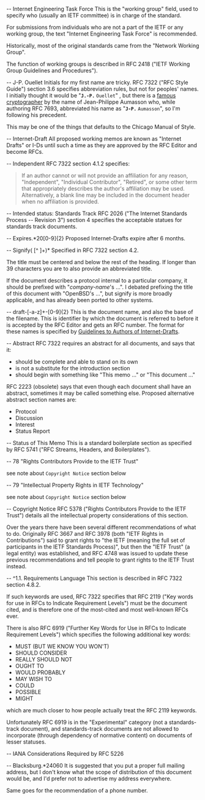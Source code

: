 -- Internet Engineering Task Force
This is the "working group" field, used to specify who (usually an IETF committee) is in charge of the standard.

For submissions from individuals who are not a part of the IETF or any working group, the text "Internet Engineering Task Force" is recommended.

Historically, most of the original standards came from the "Network Working Group".

The function of working groups is described in RFC 2418 ("IETF Working Group Guidelines and Procedures").

-- J-P\. Ouellet
Initials for my first name are tricky. RFC 7322 ("RFC Style Guide") section 3.6 specifies abbreviation rules, but not for peoples' names. I initially thought it would be "**`J.-P.`** `Ouellet`" , but there is a [famous cryptographer](https://131002.net/) by the name of Jean-Philippe Aumasson who, while authoring RFC 7693, abbreviated his name as "**`J-P.`** `Aumasson`", so I'm following his precedent.

This may be one of the things that defaults to the Chicago Manual of Style.

-- Internet-Draft
All proposed working memos are known as "Internet Drafts" or I-Ds until such a time as they are approved by the RFC Editor and become RFCs.

-- Independent
RFC 7322 section 4.1.2 specifies:

> If an author cannot or will not provide an affiliation for any reason, "Independent", "Individual Contributor", "Retired", or some other term that appropriately describes the author's affiliation may be used.  Alternatively, a blank line may be included in the document header when no affiliation is provided.

-- Intended status: Standards Track
RFC 2026 ("The Internet Standards Process -- Revision 3") section 4 specifies the acceptable statues for standards track documents.

-- Expires.*20[0-9]{2}
Proposed Internet-Drafts expire after 6 months.

-- Signify( [^ ]+)*
Specified in RFC 7322 section 4.2.

The title must be centered and below the rest of the heading. If longer than 39 characters you are to also provide an abbreviated title.

If the document describes a protocol internal to a particular company, it should be prefixed with "*company-name*'s ...". I debated prefixing the title of this document with "OpenBSD's ...", but signify is more broadly applicable, and has already been ported to other systems.

-- draft-[-a-z]+-[0-9]{2}
This is the document name, and also the base of the filename. This is identifier by which the document is referred to before it is accepted by the RFC Editor and gets an RFC number. The format for these names is specified by [Guidelines to Authors of Internet-Drafts](https://www.ietf.org/id-info/guidelines.html).

-- Abstract
RFC 7322 requires an abstract for all documents, and says that it:

- should be complete and able to stand on its own
- is not a substitute for the introduction section
- should begin with something like "This memo ..." or "This document ..."

RFC 2223 (obsolete) says that even though each document shall have an abstract, sometimes it may be called something else. Proposed alternative abstract section names are:

- Protocol
- Discussion
- Interest
- Status Report

-- Status of This Memo
This is a standard boilerplate section as specified by RFC 5741 ("RFC Streams, Headers, and Boilerplates").

-- 78
"Rights Contributors Provide to the IETF Trust"

see note about `Copyright Notice` section below

-- 79
"Intellectual Property Rights in IETF Technology"

see note about `Copyright Notice` section below

-- Copyright Notice
RFC 5378 ("Rights Contributors Provide to the IETF Trust") details all the intellectual property considerations of this section.

Over the years there have been several different recommendations of what to do. Originally RFC 3667 and RFC 3978 (both "IETF Rights in Contributions") said to grant rights to "the IETF (meaning the full set of participants in the IETF Standards Process)", but then the "IETF Trust" (a legal entity) was established, and RFC 4748 was issued to update these previous recommendations and tell people to grant rights to the IETF Trust instead.

-- ^1.1.  Requirements Language
This section is described in RFC 7322 section 4.8.2.

If such keywords are used, RFC 7322 specifies that RFC 2119 ("Key words for use in RFCs to Indicate Requirement Levels") must be the document cited, and is therefore one of the most-cited and most well-known RFCs ever.

There is also RFC 6919 ("Further Key Words for Use in RFCs to Indicate Requirement Levels") which specifies the following additional key words:

- MUST (BUT WE KNOW YOU WON'T)
- SHOULD CONSIDER
- REALLY SHOULD NOT
- OUGHT TO
- WOULD PROBABLY
- MAY WISH TO
- COULD
- POSSIBLE
- MIGHT

which are much closer to how people actually treat the RFC 2119 keywords.

Unfortunately RFC 6919 is in the "Experimental" category (not a standards-track document), and standards-track documents are not allowed to incorporate (through dependency of normative content) on documents of lesser statuses.

-- IANA Considerations
Required by RFC 5226

-- Blacksburg.*24060
It is suggested that you put a proper full mailing address, but I don't know what the scope of distribution of this document would be, and I'd prefer not to advertise my address everywhere.

Same goes for the recommendation of a phone number.

